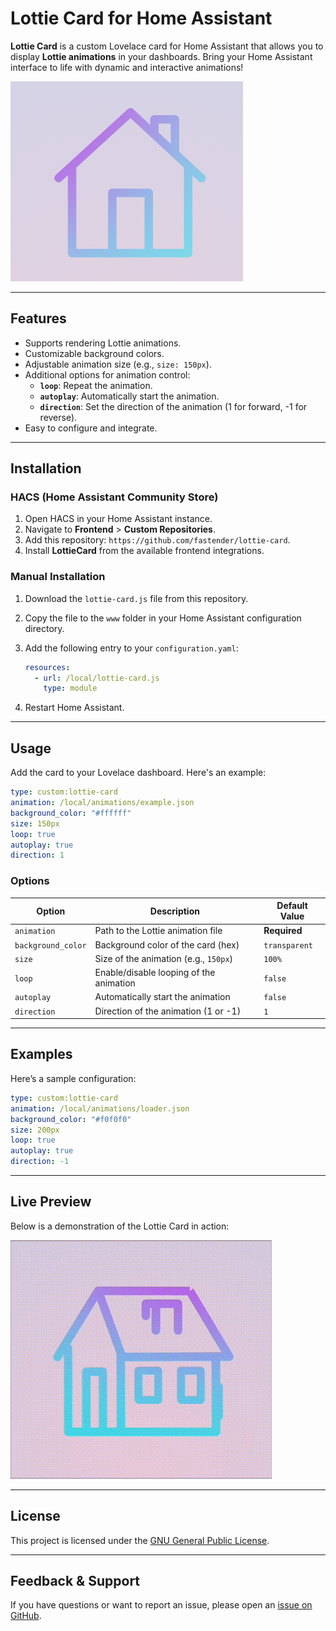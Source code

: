 # Lottie Card for Home Assistant

**Lottie Card** is a custom Lovelace card for Home Assistant that allows you to display **Lottie animations** in your dashboards. Bring your Home Assistant interface to life with dynamic and interactive animations!

![Live Preview](./docs/example-1.png)


---

## Features
- Supports rendering Lottie animations.
- Customizable background colors.
- Adjustable animation size (e.g., `size: 150px`).
- Additional options for animation control:
  - **`loop`**: Repeat the animation.
  - **`autoplay`**: Automatically start the animation.
  - **`direction`**: Set the direction of the animation (1 for forward, -1 for reverse).
- Easy to configure and integrate.

---

## Installation

### HACS (Home Assistant Community Store)
1. Open HACS in your Home Assistant instance.
2. Navigate to **Frontend** > **Custom Repositories**.
3. Add this repository: `https://github.com/fastender/lottie-card`.
4. Install **LottieCard** from the available frontend integrations.

### Manual Installation
1. Download the `lottie-card.js` file from this repository.
2. Copy the file to the `www` folder in your Home Assistant configuration directory.
3. Add the following entry to your `configuration.yaml`:
   ```yaml
   resources:
     - url: /local/lottie-card.js
       type: module
   ```

4. Restart Home Assistant.

---

## Usage
Add the card to your Lovelace dashboard. Here's an example:

```yaml
type: custom:lottie-card
animation: /local/animations/example.json
background_color: "#ffffff"
size: 150px
loop: true
autoplay: true
direction: 1
```

### Options
| Option            | Description                               | Default Value     |
|--------------------|-------------------------------------------|-------------------|
| `animation`        | Path to the Lottie animation file         | **Required**      |
| `background_color` | Background color of the card (hex)        | `transparent`     |
| `size`             | Size of the animation (e.g., `150px`)     | `100%`            |
| `loop`             | Enable/disable looping of the animation   | `false`           |
| `autoplay`         | Automatically start the animation         | `false`           |
| `direction`        | Direction of the animation (1 or -1)      | `1`               |

---

## Examples
Here’s a sample configuration:

```yaml
type: custom:lottie-card
animation: /local/animations/loader.json
background_color: "#f0f0f0"
size: 200px
loop: true
autoplay: true
direction: -1
```

---

## Live Preview

Below is a demonstration of the Lottie Card in action:

![Live Preview](./docs/live-preview.gif)

---

## License
This project is licensed under the [GNU General Public License](./LICENSE).

---

## Feedback & Support
If you have questions or want to report an issue, please open an [issue on GitHub](https://github.com/fastender/lottie-card/issues).
